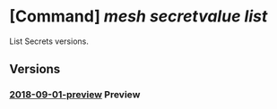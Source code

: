 # [Command] _mesh secretvalue list_

List Secrets versions.

## Versions

### [2018-09-01-preview](/Resources/mgmt-plane/L3N1YnNjcmlwdGlvbnMve30vcmVzb3VyY2Vncm91cHMve30vcHJvdmlkZXJzL21pY3Jvc29mdC5zZXJ2aWNlZmFicmljbWVzaC9zZWNyZXRzL3t9L3ZhbHVlcw==/2018-09-01-preview.xml) **Preview**

<!-- mgmt-plane /subscriptions/{}/resourcegroups/{}/providers/microsoft.servicefabricmesh/secrets/{}/values 2018-09-01-preview -->
